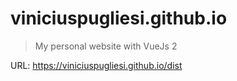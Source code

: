 # viniciuspugliesi.github.io

> My personal website with VueJs 2

URL: https://viniciuspugliesi.github.io/dist
